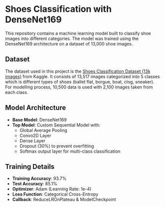 # Shoes Classification with DenseNet169

This repository contains a machine learning model built to classify shoe images into different categories. The model was trained using the DenseNet169 architecture on a dataset of 13,000 shoe images.

## Dataset

The dataset used in this project is the [Shoes Classification Dataset (13k images)](https://www.kaggle.com/datasets/utkarshsaxenadn/shoes-classification-dataset-13k-images) from Kaggle. It consists of 13,517 images categorized into 5 classes which is different types of shoes (ballet flat, borgue, boat, clog, sneaker). For modelling process, 10,500 data is used with 2,100 images taken from each class.

## Model Architecture

- **Base Model**: DenseNet169 
- **Top Model**: Custom Sequential Model with:
  - Global Average Pooling
  - Convo2D Layer
  - Dense Layer
  - Dropout (30%) to prevent overfitting
  - Softmax output layer for multi-class classification

## Training Details

- **Training Accuracy**: 93.7%
- **Test Accuracy**: 85.1%
- **Optimizer**: Adam (Learning Rate: 1e-4)
- **Loss Function**: Categorical Cross-Entropy
- **Callback**: ReduceLROnPlateau & ModelCheckpoint

